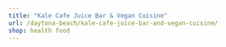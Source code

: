 ```yaml
---
title: "Kale Cafe Juice Bar & Vegan Cuisine"
url: /daytona-beach/kale-cafe-juice-bar-and-vegan-cuisine/
shop: health food
---
```

